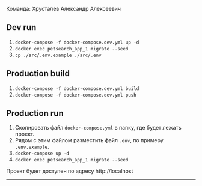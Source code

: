 Команда:
Хрусталев Александр Алексеевич

## Dev run

1. `docker-compose -f docker-compose.dev.yml up -d`
2. `docker exec petsearch_app_1 migrate --seed`
3. `cp ./src/.env.example ./src/.env`

## Production build

1. `docker-compose -f docker-compose.dev.yml build`
2. `docker-compose -f docker-compose.dev.yml push`

## Production run
1. Скопировать файл `docker-compose.yml` в папку, где будет лежать проект.
2. Рядом c этим файлом разместить файл `.env`, по
примеру `.env.example`.
3. `docker-compose up -d`
4. `docker exec petsearch_app_1 migrate --seed`

Проект будет доступен по адресу http://localhost
___

